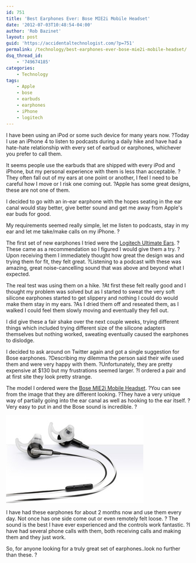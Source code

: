```yaml
---
id: 751
title: 'Best Earphones Ever: Bose MIE2i Mobile Headset'
date: '2012-07-03T10:48:54-04:00'
author: 'Rob Bazinet'
layout: post
guid: 'https://accidentaltechnologist.com/?p=751'
permalink: /technology/best-earphones-ever-bose-mie2i-mobile-headset/
dsq_thread_id:
    - '749674185'
categories:
    - Technology
tags:
    - Apple
    - bose
    - earbuds
    - earphones
    - iPhone
    - logitech
---
```


I have been using an iPod or some such device for many years now. ?Today I use an iPhone 4 to listen to podcasts during a daily hike and have had a hate-hate relationship with every set of earbud or earphones, whichever you prefer to call them.

It seems people use the earbuds that are shipped with every iPod and iPhone, but my personal experience with them is less than acceptable. ?They often fall out of my ears at one point or another, I feel I need to be careful how I move or I risk one coming out. ?Apple has some great designs, these are not one of them.

I decided to go with an in-ear earphone with the hopes seating in the ear canal would stay better, give better sound and get me away from Apple's ear buds for good.

My requirements seemed really simple, let me listen to podcasts, stay in my ear and let me take/make calls on my iPhone. ?

The first set of new earphones I tried were the [Logitech Ultimate Ears](http://www.logitech.com/en-us/ue/ue-earphones). ?These came as a recommendation so I figured I would give them a try. ?Upon receiving them I immediately thought how great the design was and trying them for fit, they felt great. ?Listening to a podcast with these was amazing, great noise-cancelling sound that was above and beyond what I expected.

The real test was using them on a hike. ?At first these felt really good and I thought my problem was solved but as I started to sweat the very soft silicone earphones started to get slippery and nothing I could do would make them stay in my ears. ?As I dried them off and reseated them, as I walked I could feel them slowly moving and eventually they fell out.

I did give these a fair shake over the next couple weeks, trying different things which included trying different size of the silicone adapters themselves but nothing worked, sweating eventually caused the earphones to dislodge.

I decided to ask around on Twitter again and got a single suggestion for Bose earphones. ?Describing my dilemma the person said their wife used them and were very happy with them. ?Unfortunately, they are pretty expensive at $130 but my frustrations seemed larger. ?I ordered a pair and at first site they look pretty strange.

The model I ordered were the [Bose MIE2i Mobile Headset](http://www.bose.com/controller?url=/shop_online/headphones/audio_headphones/in_ear_headphones/index.jsp). ?You can see from the image that they are different looking. ?They have a very unique way of partially going into the ear canal as well as hooking to the ear itself. ?Very easy to put in and the Bose sound is incredible. ?

![Mie2i headset bw lg](/assets/img/2012/07/mie2i_headset_bw_lg.jpeg "mie2i_headset_bw_lg.jpeg")

I have had these earphones for about 2 months now and use them every day. Not once has one side come out or even remotely felt loose. ? The sound is the best I have ever experienced and the controls work fantastic. ?I have had several phone calls with them, both receiving calls and making them and they just work.

So, for anyone looking for a truly great set of earphones..look no further than these. ?